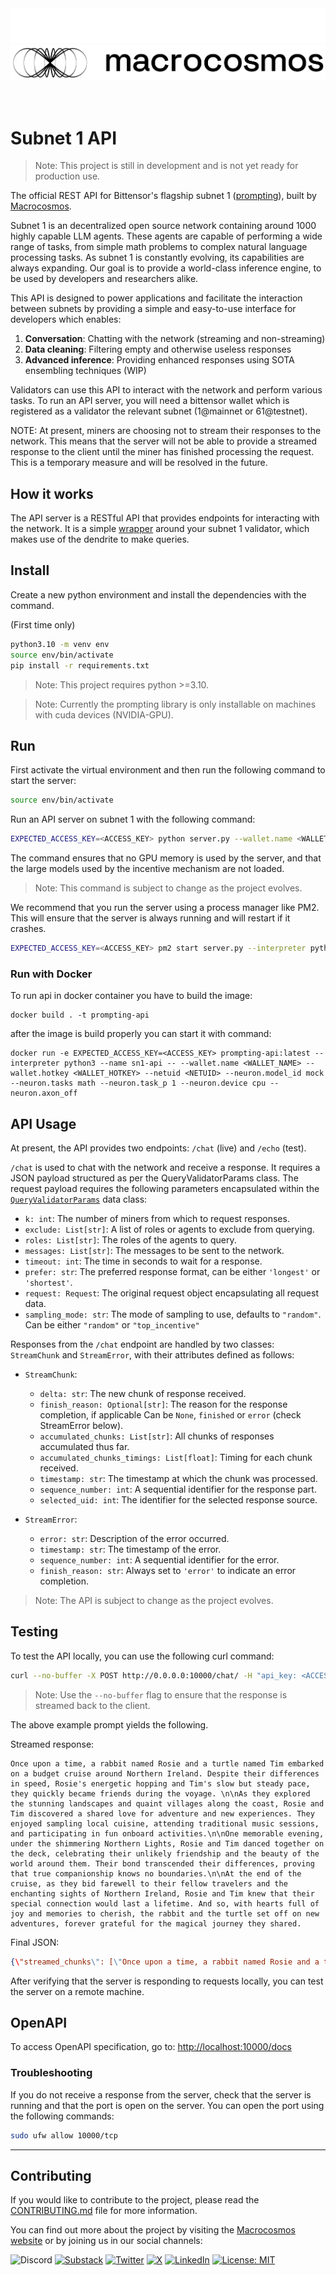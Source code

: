 
<picture>
    <source srcset="./assets/macrocosmos-white.png"  media="(prefers-color-scheme: dark)">
    <img src="assets/macrocosmos-white.png">
</picture>

<picture>
    <source srcset="./assets/macrocosmos-black.png"  media="(prefers-color-scheme: light)">
    <img src="assets/macrocosmos-black.png">
</picture>


<br/>
<br/>
<br/>

# Subnet 1 API
> Note: This project is still in development and is not yet ready for production use.

The official REST API for Bittensor's flagship subnet 1 ([prompting](https://github.com/opentensor/prompting)), built by [Macrocosmos](https://macrocosmos.ai). 

Subnet 1 is an decentralized open source network containing around 1000 highly capable LLM agents. These agents are capable of performing a wide range of tasks, from simple math problems to complex natural language processing tasks. As subnet 1 is constantly evolving, its capabilities are always expanding. Our goal is to provide a world-class inference engine, to be used by developers and researchers alike.

This API is designed to power applications and facilitate the interaction between subnets by providing a simple and easy-to-use interface for developers which enables:
1. **Conversation**: Chatting with the network (streaming and non-streaming)
2. **Data cleaning**: Filtering empty and otherwise useless responses 
3. **Advanced inference**: Providing enhanced responses using SOTA ensembling techniques (WIP)

Validators can use this API to interact with the network and perform various tasks.
To run an API server, you will need a bittensor wallet which is registered as a validator the relevant subnet (1@mainnet or 61@testnet).

NOTE: At present, miners are choosing not to stream their responses to the network. This means that the server will not be able to provide a streamed response to the client until the miner has finished processing the request. This is a temporary measure and will be resolved in the future.

## How it works
The API server is a RESTful API that provides endpoints for interacting with the network. It is a simple [wrapper](./validators/sn1_validator_wrapper.py) around your subnet 1 validator, which makes use of the dendrite to make queries.

## Install
Create a new python environment and install the dependencies with the command. 

(First time only)
```bash
python3.10 -m venv env
source env/bin/activate
pip install -r requirements.txt
```

> Note:  This project requires python >=3.10.

> Note: Currently the prompting library is only installable on machines with cuda devices (NVIDIA-GPU).

## Run

First activate the virtual environment and then run the following command to start the server:

```bash
source env/bin/activate
```

Run an API server on subnet 1 with the following command:

```bash
EXPECTED_ACCESS_KEY=<ACCESS_KEY> python server.py --wallet.name <WALLET_NAME> --wallet.hotkey <WALLET_HOTKEY> --netuid <NETUID> --neuron.model_id mock --neuron.tasks math --neuron.task_p 1 --neuron.device cpu
```

The command ensures that no GPU memory is used by the server, and that the large models used by the incentive mechanism are not loaded.

> Note: This command is subject to change as the project evolves.

We recommend that you run the server using a process manager like PM2. This will ensure that the server is always running and will restart if it crashes. 

```bash
EXPECTED_ACCESS_KEY=<ACCESS_KEY> pm2 start server.py --interpreter python3 --name sn1-api -- --wallet.name <WALLET_NAME> --wallet.hotkey <WALLET_HOTKEY> --netuid <NETUID> --neuron.model_id mock --neuron.tasks math --neuron.task_p 1 --neuron.device cpu --neuron.axon_off
```

### Run with Docker

To run api in docker container you have to build the image:
```
docker build . -t prompting-api
```
after the image is build properly
you can start it with command:

```
docker run -e EXPECTED_ACCESS_KEY=<ACCESS_KEY> prompting-api:latest --interpreter python3 --name sn1-api -- --wallet.name <WALLET_NAME> --wallet.hotkey <WALLET_HOTKEY> --netuid <NETUID> --neuron.model_id mock --neuron.tasks math --neuron.task_p 1 --neuron.device cpu --neuron.axon_off
```

## API Usage
At present, the API provides two endpoints: `/chat` (live) and `/echo` (test). 

`/chat` is used to chat with the network and receive a response. It requires a JSON payload structured as per the QueryValidatorParams class.
The request payload requires the following parameters encapsulated within the [`QueryValidatorParams`](./validators/base.py) data class:
- `k: int`: The number of miners from which to request responses.
- `exclude: List[str]`: A list of roles or agents to exclude from querying.
- `roles: List[str]`: The roles of the agents to query.
- `messages: List[str]`: The messages to be sent to the network.
- `timeout: int`: The time in seconds to wait for a response.
- `prefer: str`: The preferred response format, can be either `'longest'` or `'shortest'`.
- `request: Request`: The original request object encapsulating all request data.
- `sampling_mode: str`: The mode of sampling to use, defaults to `"random"`. Can be either `"random"` or `"top_incentive"`

Responses from the `/chat` endpoint are handled by two classes: `StreamChunk` and `StreamError`, with their attributes defined as follows:
- `StreamChunk`:
  - `delta: str`: The new chunk of response received.
  - `finish_reason: Optional[str]`: The reason for the response completion, if applicable Can be `None`, `finished` or `error` (check StreamError below).
  - `accumulated_chunks: List[str]`: All chunks of responses accumulated thus far.
  - `accumulated_chunks_timings: List[float]`: Timing for each chunk received.
  - `timestamp: str`: The timestamp at which the chunk was processed.
  - `sequence_number: int`: A sequential identifier for the response part.
  - `selected_uid: int`: The identifier for the selected response source.

- `StreamError`:
  - `error: str`: Description of the error occurred.
  - `timestamp: str`: The timestamp of the error.
  - `sequence_number: int`: A sequential identifier for the error.
  - `finish_reason: str`: Always set to `'error'` to indicate an error completion.

> Note: The API is subject to change as the project evolves.

## Testing
To test the API locally, you can use the following curl command:

```bash
curl --no-buffer -X POST http://0.0.0.0:10000/chat/ -H "api_key: <ACCESS_KEY>" -H "Content-Type: application/json" -d '{"k": 5, "timeout": 15, "roles": ["user"], "messages": ["Tell me a happy story about a rabbit and a turtle that meet on a budget cruise around Northern Ireland"]}'
```
> Note: Use the `--no-buffer` flag to ensure that the response is streamed back to the client.

The above example prompt yields the following.

Streamed response:
```
Once upon a time, a rabbit named Rosie and a turtle named Tim embarked on a budget cruise around Northern Ireland. Despite their differences in speed, Rosie's energetic hopping and Tim's slow but steady pace, they quickly became friends during the voyage. \n\nAs they explored the stunning landscapes and quaint villages along the coast, Rosie and Tim discovered a shared love for adventure and new experiences. They enjoyed sampling local cuisine, attending traditional music sessions, and participating in fun onboard activities.\n\nOne memorable evening, under the shimmering Northern Lights, Rosie and Tim danced together on the deck, celebrating their unlikely friendship and the beauty of the world around them. Their bond transcended their differences, proving that true companionship knows no boundaries.\n\nAt the end of the cruise, as they bid farewell to their fellow travelers and the enchanting sights of Northern Ireland, Rosie and Tim knew that their special connection would last a lifetime. And so, with hearts full of joy and memories to cherish, the rabbit and the turtle set off on new adventures, forever grateful for the magical journey they shared.
```
Final JSON:
```json
{\"streamed_chunks\": [\"Once upon a time, a rabbit named Rosie and a turtle named Tim embarked on a budget cruise around Northern Ireland. Despite their differences in speed, Rosie's energetic hopping and Tim's slow but steady pace, they quickly became friends during the voyage. \\\\n\\\\nAs they explored the stunning landscapes and quaint villages along the coast, Rosie and Tim discovered a shared love for adventure and new experiences. They enjoyed sampling local cuisine, attending traditional music sessions, and participating in fun onboard activities.\\\\n\\\\nOne memorable evening, under the shimmering Northern Lights, Rosie and Tim danced together on the deck, celebrating their unlikely friendship and the beauty of the world around them. Their bond transcended their differences, proving that true companionship knows no boundaries.\\\\n\\\\nAt the end of the cruise, as they bid farewell to their fellow travelers and the enchanting sights of Northern Ireland, Rosie and Tim knew that their special connection would last a lifetime. And so, with hearts full of joy and memories to cherish, the rabbit and the turtle set off on new adventures, forever grateful for the magical journey they shared.\"], \"streamed_chunks_timings\": [4.6420252323150635], \"uid\": 559, \"completion\": \"Once upon a time, a rabbit named Rosie and a turtle named Tim embarked on a budget cruise around Northern Ireland. Despite their differences in speed, Rosie's energetic hopping and Tim's slow but steady pace, they quickly became friends during the voyage. \\\\n\\\\nAs they explored the stunning landscapes and quaint villages along the coast, Rosie and Tim discovered a shared love for adventure and new experiences. They enjoyed sampling local cuisine, attending traditional music sessions, and participating in fun onboard activities.\\\\n\\\\nOne memorable evening, under the shimmering Northern Lights, Rosie and Tim danced together on the deck, celebrating their unlikely friendship and the beauty of the world around them. Their bond transcended their differences, proving that true companionship knows no boundaries.\\\\n\\\\nAt the end of the cruise, as they bid farewell to their fellow travelers and the enchanting sights of Northern Ireland, Rosie and Tim knew that their special connection would last a lifetime. And so, with hearts full of joy and memories to cherish, the rabbit and the turtle set off on new adventures, forever grateful for the magical journey they shared.\", \"timing\": 4.720629930496216}"
```
After verifying that the server is responding to requests locally, you can test the server on a remote machine.

## OpenAPI
To access OpenAPI specification, go to:
[http://localhost:10000/docs](http://localhost:10000/docs)

### Troubleshooting

If you do not receive a response from the server, check that the server is running and that the port is open on the server. You can open the port using the following commands:

```bash
sudo ufw allow 10000/tcp
```

---

## Contributing
If you would like to contribute to the project, please read the [CONTRIBUTING.md](CONTRIBUTING.md) file for more information.

You can find out more about the project by visiting the [Macrocosmos website](https://macrocosmos.ai) or by joining us in our social channels:


![Discord](https://img.shields.io/badge/Discord-%235865F2.svg?style=for-the-badge&logo=discord&logoColor=white)
[![Substack](https://img.shields.io/badge/Substack-%23006f5c.svg?style=for-the-badge&logo=substack&logoColor=FF6719)](https://substack.com/@macrocosmosai)
[![Twitter](https://img.shields.io/badge/Twitter-%231DA1F2.svg?style=for-the-badge&logo=twitter&logoColor=white)](https://twitter.com/MacrocosmosAI)
[![X](https://img.shields.io/badge/X-%23000000.svg?style=for-the-badge&logo=X&logoColor=white)](https://twitter.com/MacrocosmosAI)
[![LinkedIn](https://img.shields.io/badge/LinkedIn-0077B5?logo=linkedin&logoColor=white)](www.linkedin.com/in/MacrocosmosAI)
[![License: MIT](https://img.shields.io/badge/License-MIT-yellow.svg)](https://opensource.org/licenses/MIT) 
